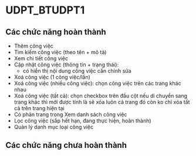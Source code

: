# UDPT_BTUDPT1

## Các chức năng hoàn thành

- Thêm công việc
- Tìm kiếm công việc (theo tên + mô tả)
- Xem chi tiết công việc
- Cập nhật công việc (thông tin + trạng thái):
  - có hiển thị nội dung công việc cần chỉnh sửa
- Xoá công việc (1 công việc/lần)
- Xoá công việc (nhiều công việc): chọn công việc trên các trang khác nhau
- Xoá công việc (tất cả): chọn checkbox trên đầu cột nếu di chuyển sang trang khác thì mới được tính là sẽ xóa luôn cả trang đó còn ko chỉ xóa tất cả trên trang hiện tại
- Có phân trang trong Xem danh sách công việc
- Lọc công việc (sắp hết hạn, đang thực hiện, hoàn thành)
- Quản lý danh mục loại công việc

## Các chức năng chưa hoàn thành
